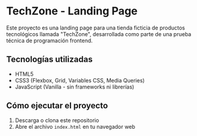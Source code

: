 # TechZone - Landing Page

Este proyecto es una landing page para una tienda ficticia de productos tecnológicos llamada "TechZone", desarrollada como parte de una prueba técnica de programación frontend.

## Tecnologías utilizadas

- HTML5
- CSS3 (Flexbox, Grid, Variables CSS, Media Queries)
- JavaScript (Vanilla - sin frameworks ni librerías)

## Cómo ejecutar el proyecto

1. Descarga o clona este repositorio
2. Abre el archivo `index.html` en tu navegador web
